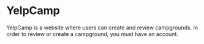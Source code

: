 # YelpCamp
YelpCamp is a website where users can create and review campgrounds. In order to review or create a campground, you must have an account.
